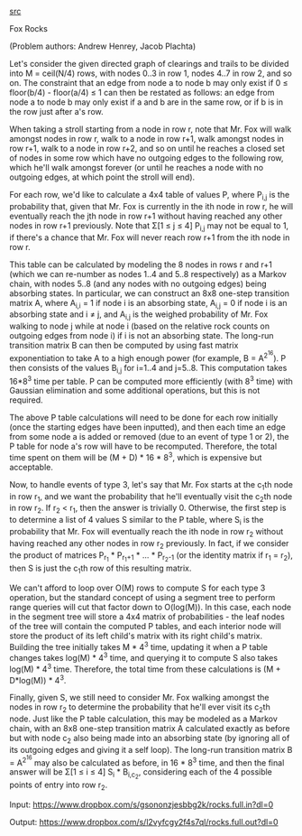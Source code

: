 [src](https://www.facebook.com/notes/facebook-hacker-cup/hacker-cup-2015-round-3-solutions/1056536891028878)

Fox Rocks

(Problem authors: Andrew Henrey, Jacob Plachta)

Let's consider the given directed graph of clearings and trails to be divided into M = ceil(N/4) rows, with nodes 0..3 in row 1, nodes 4..7 in row 2, and so on. The constraint that an edge from node a to node b may only exist if 0 ≤ floor(b/4) - floor(a/4) ≤ 1 can then be restated as follows: an edge from node a to node b may only exist if a and b are in the same row, or if b is in the row just after a's row. 

When taking a stroll starting from a node in row r, note that Mr. Fox will walk amongst nodes in row r, walk to a node in row r+1, walk amongst nodes in row r+1, walk to a node in row r+2, and so on until he reaches a closed set of nodes in some row which have no outgoing edges to the following row, which he'll walk amongst forever (or until he reaches a node with no outgoing edges, at which point the stroll will end).

For each row, we'd like to calculate a 4x4 table of values P, where P<sub>i,j</sub> is the probability that, given that Mr. Fox is currently in the ith node in row r, he will eventually reach the jth node in row r+1 without having reached any other nodes in row r+1 previously. Note that Σ[1 ≤ j ≤ 4] P<sub>i,j</sub> may not be equal to 1, if there's a chance that Mr. Fox will never reach row r+1 from the ith node in row r.

This table can be calculated by modeling the 8 nodes in rows r and r+1 (which we can re-number as nodes 1..4 and 5..8 respectively) as a Markov chain, with nodes 5..8 (and any nodes with no outgoing edges) being absorbing states. In particular, we can construct an 8x8 one-step transition matrix A, where A<sub>i,i</sub> = 1 if node i is an absorbing state, A<sub>i,j</sub> = 0 if node i is an absorbing state and i ≠ j, and A<sub>i,j</sub> is the weighed probability of Mr. Fox walking to node j while at node i (based on the relative rock counts on outgoing edges from node i) if i is not an absorbing state. The long-run transition matrix B can then be computed by using fast matrix exponentiation to take A to a high enough power (for example, B = A<sup>2<sup>16</sup></sup>). P then consists of the values B<sub>i,j</sub> for i=1..4 and j=5..8. This computation takes 16*8<sup>3</sup> time per table. P can be computed more efficiently (with 8<sup>3</sup> time) with Gaussian elimination and some additional operations, but this is not required.

The above P table calculations will need to be done for each row initially (once the starting edges have been inputted), and then each time an edge from some node a is added or removed (due to an event of type 1 or 2), the P table for node a's row will have to be recomputed. Therefore, the total time spent on them will be (M + D) * 16 * 8<sup>3</sup>, which is expensive but acceptable.

Now, to handle events of type 3, let's say that Mr. Fox starts at the c<sub>1</sub>th node in row r<sub>1</sub>, and we want the probability that he'll eventually visit the c<sub>2</sub>th node in row r<sub>2</sub>. If r<sub>2</sub>&nbsp;&lt; r<sub>1</sub>, then the answer is trivially 0. Otherwise, the first step is to determine a list of 4 values S similar to the P table, where S<sub>i</sub>&nbsp;is the probability that Mr. Fox will eventually reach the ith node in row r<sub>2</sub>&nbsp;without having reached any other nodes in row r<sub>2</sub>&nbsp;previously. In fact, if we consider the product of matrices P<sub>r<sub>1</sub></sub>&nbsp;* P<sub>r<sub>1</sub>+1</sub>&nbsp;* ... * P<sub>r<sub>2</sub>-1</sub> (or the identity matrix if r<sub>1</sub>&nbsp;= r<sub>2</sub>), then S is just the c<sub>1</sub>th row of this resulting matrix.</p>

We can't afford to loop over O(M) rows to compute S for each type 3 operation, but the standard concept of using a segment tree to perform range queries will cut that factor down to O(log(M)). In this case, each node in the segment tree will store a 4x4 matrix of probabilities - the leaf nodes of the tree will contain the computed P tables, and each interior node will store the product of its left child's matrix with its right child's matrix. Building the tree initially takes M * 4<sup>3</sup> time, updating it when a P table changes takes log(M) * 4<sup>3</sup> time, and querying it to compute S also takes log(M) * 4<sup>3</sup> time. Therefore, the total time from these calculations is (M + D*log(M)) * 4<sup>3</sup>.

Finally, given S, we still need to consider Mr. Fox walking amongst the nodes in row r<sub>2</sub>&nbsp;to determine the probability that he'll ever visit its c<sub>2</sub>th node. Just like the P table calculation, this may be modeled as a Markov chain, with an 8x8 one-step transition matrix A calculated exactly as before but with node c<sub>2</sub>&nbsp;also being made into an absorbing state (by ignoring all of its outgoing edges and giving it a self loop). The long-run transition matrix B = A<sup>2<sup>16</sup></sup> may also be calculated as before, in 16 * 8<sup>3</sup> time, and then the final answer will be Σ[1 ≤ i ≤ 4] S<sub>i</sub> * B<sub>i,c<sub>2</sub></sub>, considering each of the 4 possible points of entry into row r<sub>2</sub>.

Input: https://www.dropbox.com/s/gsononzjesbbg2k/rocks.full.in?dl=0

Output: https://www.dropbox.com/s/l2vyfcgy2f4s7ql/rocks.full.out?dl=0

